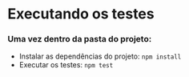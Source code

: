 # Executando os testes

 ### Uma vez dentro da pasta do projeto:
 

 - Instalar as dependências do projeto: `npm install`
 - Executar os testes: `npm test`
